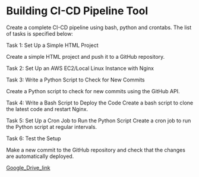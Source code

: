 # Building CI-CD Pipeline Tool


Create a complete CI-CD pipeline using bash, python and crontabs. The list of tasks is specified below:

Task 1: Set Up a Simple HTML Project

Create a simple HTML project and push it to a GitHub repository.

Task 2: Set Up an AWS EC2/Local Linux Instance with Nginx

Task 3: Write a Python Script to Check for New Commits

Create a Python script to check for new commits using the GitHub API. 

Task 4: Write a Bash Script to Deploy the Code
Create a bash script to clone the latest code and restart Nginx.

Task 5: Set Up a Cron Job to Run the Python Script
Create a cron job to run the Python script at regular intervals.

Task 6: Test the Setup

Make a new commit to the GitHub repository and check that the changes are automatically deployed.

[Google_Drive_link](https://docs.google.com/document/d/1bidc5x-AMAuwdrWgyPfkpvGZshJ_jgfiU6TlHUoTrPc/edit)

